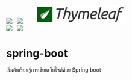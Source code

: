 <img src="https://spring.io/images/spring-logo-9146a4d3298760c2e7e49595184e1975.svg" width="200"/>  &nbsp;  <img src="https://adoptopenjdk.net/dist/assets/adopt_logo_blue.svg" width="300"/>&nbsp;&nbsp;&nbsp;&nbsp;   &nbsp; <img src="https://raw.githubusercontent.com/thymeleaf/thymeleaf-org/main/artwork/thymeleaf%202016/thymeleaf_logo_white.png" width="250"/>  
<img src="https://mariadb.com/wp-content/uploads/2019/11/mariadb-horizontal-blue.svg" width="250"/> &nbsp;&nbsp;<img src="https://seeklogo.com/images/M/microsoft-sql-server-logo-96AF49E2B3-seeklogo.com.png" width="150"/>

# spring-boot
เริ่มต้นเรียนรู้การเขียนเว็บไซต์ด้วย Spring boot
